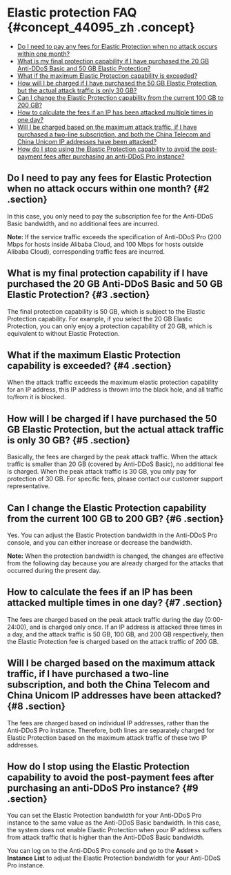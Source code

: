 # Elastic protection FAQ {#concept_44095_zh .concept}

-   [Do I need to pay any fees for Elastic Protection when no attack occurs within one month?](#)
-   [What is my final protection capability if I have purchased the 20 GB Anti-DDoS Basic and 50 GB Elastic Protection?](#)
-   [What if the maximum Elastic Protection capability is exceeded?](#)
-   [How will I be charged if I have purchased the 50 GB Elastic Protection, but the actual attack traffic is only 30 GB?](#)
-   [Can I change the Elastic Protection capability from the current 100 GB to 200 GB?](#)
-   [How to calculate the fees if an IP has been attacked multiple times in one day?](#)
-   [Will I be charged based on the maximum attack traffic, if I have purchased a two-line subscription, and both the China Telecom and China Unicom IP addresses have been attacked?](#)
-   [How do I stop using the Elastic Protection capability to avoid the post-payment fees after purchasing an anti-DDoS Pro instance?](#)

## Do I need to pay any fees for Elastic Protection when no attack occurs within one month? {#2 .section}

In this case, you only need to pay the subscription fee for the Anti-DDoS Basic bandwidth, and no additional fees are incurred.

**Note:** If the service traffic exceeds the specification of Anti-DDoS Pro \(200 Mbps for hosts inside Alibaba Cloud, and 100 Mbps for hosts outside Alibaba Cloud\), corresponding traffic fees are incurred.

## What is my final protection capability if I have purchased the 20 GB Anti-DDoS Basic and 50 GB Elastic Protection? {#3 .section}

The final protection capability is 50 GB, which is subject to the Elastic Protection capability. For example, if you select the 20 GB Elastic Protection, you can only enjoy a protection capability of 20 GB, which is equivalent to without Elastic Protection.

## What if the maximum Elastic Protection capability is exceeded? {#4 .section}

When the attack traffic exceeds the maximum elastic protection capability for an IP address, this IP address is thrown into the black hole, and all traffic to/from it is blocked.

## How will I be charged if I have purchased the 50 GB Elastic Protection, but the actual attack traffic is only 30 GB? {#5 .section}

Basically, the fees are charged by the peak attack traffic. When the attack traffic is smaller than 20 GB \(covered by Anti-DDoS Basic\), no additional fee is charged. When the peak attack traffic is 30 GB, you only pay for protection of 30 GB. For specific fees, please contact our customer support representative.

## Can I change the Elastic Protection capability from the current 100 GB to 200 GB? {#6 .section}

Yes. You can adjust the Elastic Protection bandwidth in the Anti-DDoS Pro console, and you can either increase or decrease the bandwidth.

**Note:** When the protection bandwidth is changed, the changes are effective from the following day because you are already charged for the attacks that occurred during the present day.

## How to calculate the fees if an IP has been attacked multiple times in one day? {#7 .section}

The fees are charged based on the peak attack traffic during the day \(0:00-24:00\), and is charged only once. If an IP address is attacked three times in a day, and the attack traffic is 50 GB, 100 GB, and 200 GB respectively, then the Elastic Protection fee is charged based on the attack traffic of 200 GB.

## Will I be charged based on the maximum attack traffic, if I have purchased a two-line subscription, and both the China Telecom and China Unicom IP addresses have been attacked? {#8 .section}

The fees are charged based on individual IP addresses, rather than the Anti-DDoS Pro instance. Therefore, both lines are separately charged for Elastic Protection based on the maximum attack traffic of these two IP addresses.

## How do I stop using the Elastic Protection capability to avoid the post-payment fees after purchasing an anti-DDoS Pro instance? {#9 .section}

You can set the Elastic Protection bandwidth for your Anti-DDoS Pro instance to the same value as the Anti-DDoS Basic bandwidth. In this case, the system does not enable Elastic Protection when your IP address suffers from attack traffic that is higher than the Anti-DDoS Basic bandwidth.

You can log on to the Anti-DDoS Pro console and go to the **Asset** \> **Instance List** to adjust the Elastic Protection bandwidth for your Anti-DDoS Pro instance.

